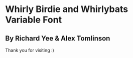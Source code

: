 # Whirly Birdie and Whirlybats Variable Font

## By Richard Yee & Alex Tomlinson

Thank you for visiting :)
